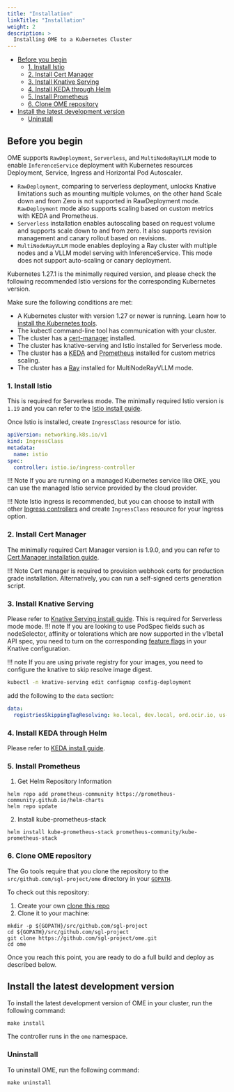 ```yaml
---
title: "Installation"
linkTitle: "Installation"
weight: 2
description: >
  Installing OME to a Kubernetes Cluster
---
```


<!-- toc -->
- [Before you begin](#before-you-begin)
  - [1. Install Istio](#1-install-istio)
  - [2. Install Cert Manager](#2-install-cert-manager)
  - [3. Install Knative Serving](#3-install-knative-serving)
  - [4. Install KEDA through Helm](#4-install-keda-through-helm)
  - [5. Install Prometheus](#5-install-prometheus)
  - [6. Clone OME repository](#6-clone-ome-repository)
- [Install the latest development version](#install-the-latest-development-version)
  - [Uninstall](#uninstall)
<!-- /toc -->

## Before you begin

OME supports `RawDeployment`, `Serverless`,
and `MultiNodeRayVLLM` mode to enable `InferenceService` deployment with Kubernetes resources Deployment,
Service, Ingress and Horizontal Pod Autoscaler.
- `RawDeployment`, comparing to serverless deployment, unlocks Knative limitations such as mounting multiple volumes,
on the other hand Scale down and from Zero is not supported in RawDeployment mode. `RawDeployment` mode also supports scaling based on custom metrics with KEDA and Prometheus.
- `Serverless` installation enables autoscaling based on request volume and supports scale down to and from zero. It also supports revision management
  and canary rollout based on revisions.
- `MultiNodeRayVLLM` mode enables deploying a Ray cluster with multiple nodes and a VLLM model serving with InferenceService. This mode does not support auto-scaling or canary deployment.

Kubernetes 1.27.1 is the minimally required version, and please check the following recommended Istio versions for the corresponding Kubernetes version.

Make sure the following conditions are met:

- A Kubernetes cluster with version 1.27 or newer is running. Learn how to [install the Kubernetes tools](https://kubernetes.io/docs/tasks/tools/).
- The kubectl command-line tool has communication with your cluster.
- The cluster has a [cert-manager](https://cert-manager.io/docs/installation/) installed.
- The cluster has knative-serving and Istio installed for Serverless mode.
- The cluster has a [KEDA](https://keda.sh/docs/2.6/deploy/) and [Prometheus](https://github.com/prometheus-community/helm-charts/tree/main/charts/kube-prometheus-stack) installed for custom metrics scaling.
- The cluster has a [Ray](https://docs.ray.io/en/latest/serve/deployment/kubernetes.html) installed for MultiNodeRayVLLM mode.

### 1. Install Istio
This is required for Serverless mode.
The minimally required Istio version is `1.19` and you can refer to the [Istio install guide](https://istio.io/latest/docs/setup/install).

Once Istio is installed, create `IngressClass` resource for istio.
```yaml
apiVersion: networking.k8s.io/v1
kind: IngressClass
metadata:
  name: istio
spec:
  controller: istio.io/ingress-controller
```

!!! Note
If you are running on a managed Kubernetes service like OKE, you can use the managed Istio service provided by the cloud provider.

!!! Note
Istio ingress is recommended, but you can choose to install with other [Ingress controllers](https://kubernetes.io/docs/concepts/services-networking/ingress-controllers/) and create `IngressClass` resource for your Ingress option.



### 2. Install Cert Manager
The minimally required Cert Manager version is 1.9.0, and you can refer to [Cert Manager installation guide](https://cert-manager.io/docs/installation/).

!!! Note
Cert manager is required to provision webhook certs for production grade installation. Alternatively, you can run a self-signed certs generation script.

### 3. Install Knative Serving
Please refer to [Knative Serving install guide](https://knative.dev/docs/admin/install/serving/install-serving-with-yaml/).
This is required for Serverless mode mode.
!!! note
If you are looking to use PodSpec fields such as nodeSelector, affinity or tolerations which are now supported in the v1beta1 API spec,
you need to turn on the corresponding [feature flags](https://knative.dev/docs/admin/serving/feature-flags) in your Knative configuration.

!!! note
If you are using private registry for your images, you need to configure the knative to skip resolve image digest.

```bash
kubectl -n knative-serving edit configmap config-deployment
```

add the following to the `data` section:

```yaml
data:
  registriesSkippingTagResolving: ko.local, dev.local, ord.ocir.io, us-chicago-1.ocir.io
```

### 4. Install KEDA through Helm
Please refer to [KEDA install guide](https://keda.sh/docs/2.6/deploy/).


### 5. Install Prometheus
1. Get Helm Repository Information
```shell
helm repo add prometheus-community https://prometheus-community.github.io/helm-charts
helm repo update
````
2. Install kube-prometheus-stack
```shell
helm install kube-prometheus-stack prometheus-community/kube-prometheus-stack
```

### 6. Clone OME repository

The Go tools require that you clone the repository to the
`src/github.com/sgl-project/ome` directory in your
[`GOPATH`](https://github.com/golang/go/wiki/SettingGOPATH).

To check out this repository:

1. Create your own
   [clone this repo](https://support.atlassian.com/bitbucket-cloud/docs/clone-a-git-repository/)
1. Clone it to your machine:

```shell
mkdir -p ${GOPATH}/src/github.com/sgl-project
cd ${GOPATH}/src/github.com/sgl-project
git clone https://github.com/sgl-project/ome.git
cd ome
```

Once you reach this point, you are ready to do a full build and deploy as
described below.


## Install the latest development version

To install the latest development version of OME in your cluster, run the
following command:

```shell
make install
```

The controller runs in the `ome` namespace.


### Uninstall

To uninstall OME, run the following command:

```shell
make uninstall
```
